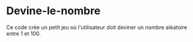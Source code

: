 # Devine-le-nombre
Ce code crée un petit jeu où l'utilisateur doit deviner un nombre aléatoire entre 1 et 100.
